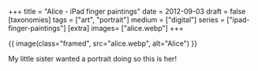 +++
title = "Alice - iPad finger paintings"
date = 2012-09-03
draft =  false
[taxonomies]
tags = ["art", "portrait"]
medium = ["digital"]
series = ["ipad-finger-paintings"]
[extra]
images= ["alice.webp"]
+++

{{ image(class="framed", src="alice.webp", alt="Alice") }}

My little sister wanted a portrait doing so this is her!
